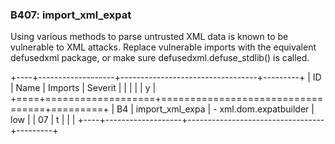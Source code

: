 ### B407: import\_xml\_expat

Using various methods to parse untrusted XML data is known to be
vulnerable to XML attacks. Replace vulnerable imports with the
equivalent defusedxml package, or make sure defusedxml.defuse\_stdlib()
is called.

+----+-------------------+----------------------------------+---------+
| ID | Name              | Imports                          | Severit |
|    |                   |                                  | y       |
+====+===================+==================================+=========+
| B4 | import\_xml\_expa | -   xml.dom.expatbuilder         | low     |
| 07 | t                 |                                  |         |
+----+-------------------+----------------------------------+---------+
